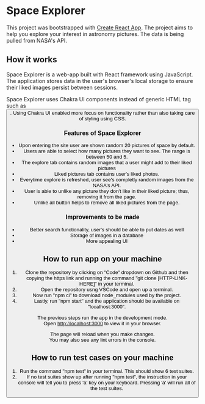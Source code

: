 # Space Explorer

This project was bootstrapped with [Create React App](https://github.com/facebook/create-react-app). The project aims to help you explore your interest in astronomy pictures. The data is being pulled from NASA's API. 

## How it works

Space Explorer is a web-app built with React framework using JavaScript. The application stores data in the user's browser's local storage to ensure their liked images persist between sessions. 

Space Explorer uses Chakra UI components instead of generic HTML tag such as <button>. Using Chakra UI enabled more focus on functionality rather than also taking care of styling using CSS.

### Features of Space Explorer

* Upon entering the site user are shown random 20 pictures of space by default. 
* Users are able to select how many pictures they want to see. The range is between 50 and 5.
* The explore tab contains random images that a user might add to their liked pictures
* Liked pictures tab contains user's liked photos.
* Everytime explore is refreshed, user see's completly random images from the NASA's API.
* User is able to unlike any picture they don't like in their liked picture; thus, removing it from the page. 
* Unlike all button helps to remove all liked pictures from the page.

### Improvements to be made

* Better search functionality, user's should be able to put dates as well
* Storage of images in a database
* More appealing UI

## How to run app on your machine

1) Clone the repository by clicking on "Code" dropdown on Github and then copying the https link and running the command "git clone [HTTP-LINK-HERE]" in your terminal.
2) Open the repository usng VSCode and open up a terminal.
3) Now run "npm ci" to download node_modules used by the project.
4) Lastly, run "npm start" and the application should be available on "localhost:3000".

The previous steps run the app in the development mode.\
Open [http://localhost:3000](http://localhost:3000) to view it in your browser.

The page will reload when you make changes.\
You may also see any lint errors in the console.

## How to run test cases on your machine

1) Run the command "npm test" in your terminal. This should show 6 test suites.
2) If no test suites show up after running "npm test", the instruction in your console will tell you to press 'a' key on your keyboard. Pressing 'a' will run all of the test suites.
